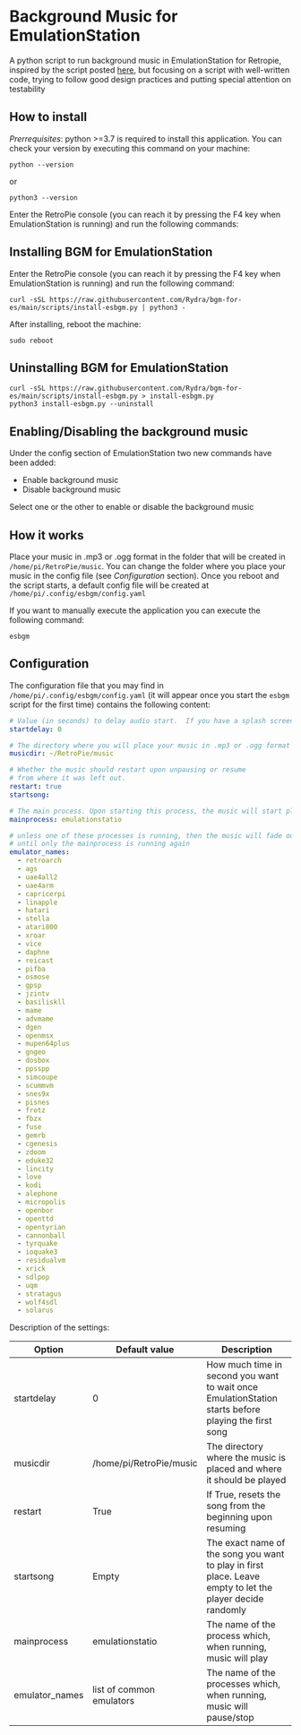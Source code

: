 # Background Music for EmulationStation

A python script to run background music in EmulationStation for Retropie,
inspired by the script posted [here](https://retropie.org.uk/forum/topic/347/background-music-continued-from-help-support),
but focusing on a script with well-written code, trying to follow good design practices
and putting special attention on testability

## How to install

_Prerrequisites_: python >=3.7 is required to install this application. You can check your version
by executing this command on your machine:

```
python --version
```

or

```
python3 --version
```

Enter the RetroPie console (you can reach it by pressing the F4 key when EmulationStation
is running) and run the following commands:

## Installing BGM for EmulationStation

Enter the RetroPie console (you can reach it by pressing the F4 key when
EmulationStation is running) and run the following command:

```
curl -sSL https://raw.githubusercontent.com/Rydra/bgm-for-es/main/scripts/install-esbgm.py | python3 -
```

After installing, reboot the machine:

```
sudo reboot
```

## Uninstalling BGM for EmulationStation

```
curl -sSL https://raw.githubusercontent.com/Rydra/bgm-for-es/main/scripts/install-esbgm.py > install-esbgm.py
python3 install-esbgm.py --uninstall
```

## Enabling/Disabling the background music

Under the config section of EmulationStation two new commands have been added:

- Enable background music
- Disable background music

Select one or the other to enable or disable the background music

## How it works

Place your music in .mp3 or .ogg format in the folder that will be created in `/home/pi/RetroPie/music`.
You can change the folder where you place your music in the config file (see _Configuration_ section).
Once you reboot and the script
starts, a default config file will be created at `/home/pi/.config/esbgm/config.yaml`

If you want to manually execute the application you can execute the following command:

```
esbgm
```

## Configuration

The configuration file that you may find in `/home/pi/.config/esbgm/config.yaml` (it will appear
once you start the `esbgm` script for the first time) contains the following content:

```yaml
# Value (in seconds) to delay audio start.  If you have a splash screen with audio and the script is playing music over the top of it, increase this value to delay the script from starting.
startdelay: 0

# The directory where you will place your music in .mp3 or .ogg format
musicdir: ~/RetroPie/music

# Whether the music should restart upon unpausing or resume
# from where it was left out.
restart: true
startsong:

# The main process. Upon starting this process, the music will start playing...
mainprocess: emulationstatio

# unless one of these processes is running, then the music will fade out
# until only the mainprocess is running again
emulator_names:
  - retroarch
  - ags
  - uae4all2
  - uae4arm
  - capricerpi
  - linapple
  - hatari
  - stella
  - atari800
  - xroar
  - vice
  - daphne
  - reicast
  - pifba
  - osmose
  - gpsp
  - jzintv
  - basiliskll
  - mame
  - advmame
  - dgen
  - openmsx
  - mupen64plus
  - gngeo
  - dosbox
  - ppsspp
  - simcoupe
  - scummvm
  - snes9x
  - pisnes
  - frotz
  - fbzx
  - fuse
  - gemrb
  - cgenesis
  - zdoom
  - eduke32
  - lincity
  - love
  - kodi
  - alephone
  - micropolis
  - openbor
  - openttd
  - opentyrian
  - cannonball
  - tyrquake
  - ioquake3
  - residualvm
  - xrick
  - sdlpop
  - uqm
  - stratagus
  - wolf4sdl
  - solarus
```

Description of the settings:

| Option         | Default value            | Description                                                                                               |
| -------------- | ------------------------ | --------------------------------------------------------------------------------------------------------- |
| startdelay     | 0                        | How much time in second you want to wait once EmulationStation starts before playing the first song       |
| musicdir       | /home/pi/RetroPie/music  | The directory where the music is placed and where it should be played                                     |
| restart        | True                     | If True, resets the song from the beginning upon resuming                                                 |
| startsong      | Empty                    | The exact name of the song you want to play in first place. Leave empty to let the player decide randomly |
| mainprocess    | emulationstatio          | The name of the process which, when running, music will play                                              |
| emulator_names | list of common emulators | The name of the processes which, when running, music will pause/stop                                      |
